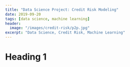 ```yaml
---
title: "Data Science Project: Credit Risk Modeling"
date: 2019-09-20
tags: [data science, machine learning]
header:
  image: "/images/credit-risk/p2p.jpg"
excerpt: "Data Science, Credit Risk, Machine Learning"
---
```


# Heading 1
